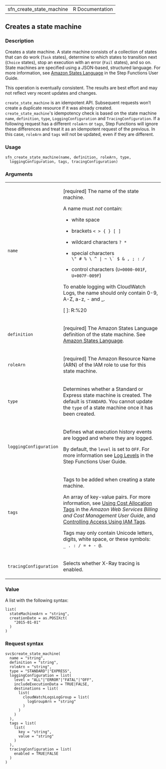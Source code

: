 <table style="width: 100%;">
<tbody>
<tr class="odd">
<td>sfn_create_state_machine</td>
<td style="text-align: right;">R Documentation</td>
</tr>
</tbody>
</table>

## Creates a state machine

### Description

Creates a state machine. A state machine consists of a collection of
states that can do work (`Task` states), determine to which states to
transition next (`Choice` states), stop an execution with an error
(`Fail` states), and so on. State machines are specified using a
JSON-based, structured language. For more information, see [Amazon
States
Language](https://docs.aws.amazon.com/step-functions/latest/dg/concepts-amazon-states-language.html)
in the Step Functions User Guide.

This operation is eventually consistent. The results are best effort and
may not reflect very recent updates and changes.

`create_state_machine` is an idempotent API. Subsequent requests won’t
create a duplicate resource if it was already created.
`create_state_machine`'s idempotency check is based on the state machine
`name`, `definition`, `type`, `LoggingConfiguration` and
`TracingConfiguration`. If a following request has a different `roleArn`
or `tags`, Step Functions will ignore these differences and treat it as
an idempotent request of the previous. In this case, `roleArn` and
`tags` will not be updated, even if they are different.

### Usage

    sfn_create_state_machine(name, definition, roleArn, type,
      loggingConfiguration, tags, tracingConfiguration)

### Arguments

<table>
<colgroup>
<col style="width: 35%" />
<col style="width: 65%" />
</colgroup>
<tbody>
<tr class="odd">
<td><code id="sfn_create_state_machine_:_name">name</code></td>
<td><p>[required] The name of the state machine.</p>
<p>A name must <em>not</em> contain:</p>
<ul>
<li><p>white space</p></li>
<li><p>brackets <code
style="white-space: pre;">⁠&lt; &gt; { } [ ]⁠</code></p></li>
<li><p>wildcard characters <code
style="white-space: pre;">⁠? *⁠</code></p></li>
<li><p>special characters <code
style="white-space: pre;">⁠\" # % \ ^ | ~ \` $ &amp; , ; : /⁠</code></p></li>
<li><p>control characters (<code
style="white-space: pre;">⁠U+0000-001F⁠</code>, <code
style="white-space: pre;">⁠U+007F-009F⁠</code>)</p></li>
</ul>
<p>To enable logging with CloudWatch Logs, the name should only contain
0-9, A-Z, a-z, - and _.</p>
<p>[ ]: R:%20</p></td>
</tr>
<tr class="even">
<td><code
id="sfn_create_state_machine_:_definition">definition</code></td>
<td><p>[required] The Amazon States Language definition of the state
machine. See <a
href="https://docs.aws.amazon.com/step-functions/latest/dg/concepts-amazon-states-language.html">Amazon
States Language</a>.</p></td>
</tr>
<tr class="odd">
<td><code id="sfn_create_state_machine_:_roleArn">roleArn</code></td>
<td><p>[required] The Amazon Resource Name (ARN) of the IAM role to use
for this state machine.</p></td>
</tr>
<tr class="even">
<td><code id="sfn_create_state_machine_:_type">type</code></td>
<td><p>Determines whether a Standard or Express state machine is
created. The default is <code>STANDARD</code>. You cannot update the
<code>type</code> of a state machine once it has been created.</p></td>
</tr>
<tr class="odd">
<td><code
id="sfn_create_state_machine_:_loggingConfiguration">loggingConfiguration</code></td>
<td><p>Defines what execution history events are logged and where they
are logged.</p>
<p>By default, the <code>level</code> is set to <code>OFF</code>. For
more information see <a
href="https://docs.aws.amazon.com/step-functions/latest/dg/cloudwatch-log-level.html">Log
Levels</a> in the Step Functions User Guide.</p></td>
</tr>
<tr class="even">
<td><code id="sfn_create_state_machine_:_tags">tags</code></td>
<td><p>Tags to be added when creating a state machine.</p>
<p>An array of key-value pairs. For more information, see <a
href="https://docs.aws.amazon.com/awsaccountbilling/latest/aboutv2/cost-alloc-tags.html">Using
Cost Allocation Tags</a> in the <em>Amazon Web Services Billing and Cost
Management User Guide</em>, and <a
href="https://docs.aws.amazon.com/IAM/latest/UserGuide/access_iam-tags.html">Controlling
Access Using IAM Tags</a>.</p>
<p>Tags may only contain Unicode letters, digits, white space, or these
symbols: <code
style="white-space: pre;">⁠_ . : / = + - @⁠</code>.</p></td>
</tr>
<tr class="odd">
<td><code
id="sfn_create_state_machine_:_tracingConfiguration">tracingConfiguration</code></td>
<td><p>Selects whether X-Ray tracing is enabled.</p></td>
</tr>
</tbody>
</table>

### Value

A list with the following syntax:

    list(
      stateMachineArn = "string",
      creationDate = as.POSIXct(
        "2015-01-01"
      )
    )

### Request syntax

    svc$create_state_machine(
      name = "string",
      definition = "string",
      roleArn = "string",
      type = "STANDARD"|"EXPRESS",
      loggingConfiguration = list(
        level = "ALL"|"ERROR"|"FATAL"|"OFF",
        includeExecutionData = TRUE|FALSE,
        destinations = list(
          list(
            cloudWatchLogsLogGroup = list(
              logGroupArn = "string"
            )
          )
        )
      ),
      tags = list(
        list(
          key = "string",
          value = "string"
        )
      ),
      tracingConfiguration = list(
        enabled = TRUE|FALSE
      )
    )
